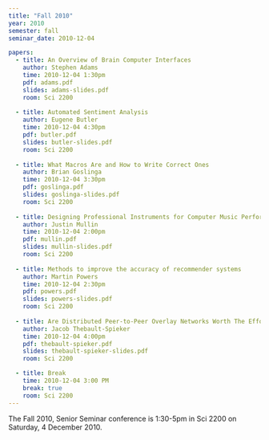 ```yaml
---
title: "Fall 2010"
year: 2010
semester: fall
seminar_date: 2010-12-04

papers:
  - title: An Overview of Brain Computer Interfaces
    author: Stephen Adams
    time: 2010-12-04 1:30pm
    pdf: adams.pdf
    slides: adams-slides.pdf
    room: Sci 2200
 
  - title: Automated Sentiment Analysis
    author: Eugene Butler
    time: 2010-12-04 4:30pm
    pdf: butler.pdf
    slides: butler-slides.pdf
    room: Sci 2200
 
  - title: What Macros Are and How to Write Correct Ones
    author: Brian Goslinga
    time: 2010-12-04 3:30pm
    pdf: goslinga.pdf
    slides: goslinga-slides.pdf
    room: Sci 2200
 
  - title: Designing Professional Instruments for Computer Music Performance
    author: Justin Mullin
    time: 2010-12-04 2:00pm
    pdf: mullin.pdf
    slides: mullin-slides.pdf
    room: Sci 2200
  
  - title: Methods to improve the accuracy of recommender systems
    author: Martin Powers
    time: 2010-12-04 2:30pm
    pdf: powers.pdf
    slides: powers-slides.pdf
    room: Sci 2200
 
  - title: Are Distributed Peer-to-Peer Overlay Networks Worth The Effort?
    author: Jacob Thebault-Spieker
    time: 2010-12-04 4:00pm
    pdf: thebault-spieker.pdf
    slides: thebault-spieker-slides.pdf
    room: Sci 2200

  - title: Break
    time: 2010-12-04 3:00 PM
    break: true
    room: Sci 2200
---
```


The Fall 2010, Senior Seminar conference is 1:30-5pm in Sci 2200 on Saturday, 4 December 2010.


